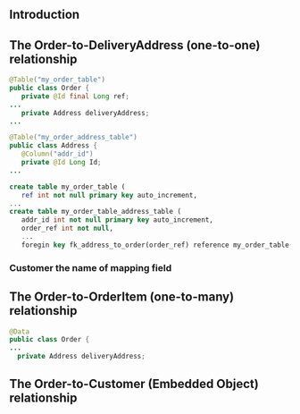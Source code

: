 ## Introduction

## The Order-to-DeliveryAddress (one-to-one) relationship

```Java
@Table("my_order_table")
public class Order {
   private @Id final Long ref;
...
   private Address deliveryAddress;
...  

@Table("my_order_address_table")
public class Address {
   @Column("addr_id")
   private @Id Long Id;
...
```

```sql
create table my_order_table (
   ref int not null primary key auto_increment,
...
create table my_order_table_address_table (
   addr_id int not null primary key auto_increment,
   order_ref int not null,
   ...
   foregin key fk_address_to_order(order_ref) reference my_order_table(ref)
```

### Customer the name of mapping field

## The Order-to-OrderItem (one-to-many) relationship

```Java
@Data
public class Order {
...
  private Address deliveryAddress;
```

## The Order-to-Customer (Embedded Object) relationship
